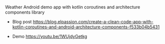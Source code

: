 Weather
Android demo app with kotlin coroutines and architecture components library

- Blog post
https://blog.elpassion.com/create-a-clean-code-app-with-kotlin-coroutines-and-android-architecture-components-f533b04b5431

- Demo
https://youtu.be/1WUjdyGetkg
